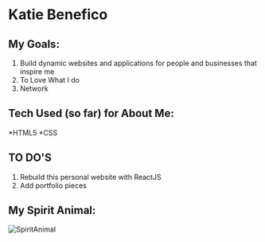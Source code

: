  

# Katie Benefico
## My Goals:
  1. Build dynamic websites and applications for people and businesses that inspire me
  2. To Love What I do
  3. Network

## Tech Used (so far) for About Me:
  *HTML5
  *CSS

## TO DO'S
  1. Rebuild this personal website with ReactJS
  2. Add portfolio pieces

## My Spirit Animal:
![SpiritAnimal](http://ngm.nationalgeographic.com/2013/04/manatees/img/01-florida-manatee-670.jpg)
